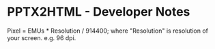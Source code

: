 PPTX2HTML - Developer Notes
==========

Pixel = EMUs * Resolution / 914400;
where "Resolution" is resolution of your screen. e.g. 96 dpi.
